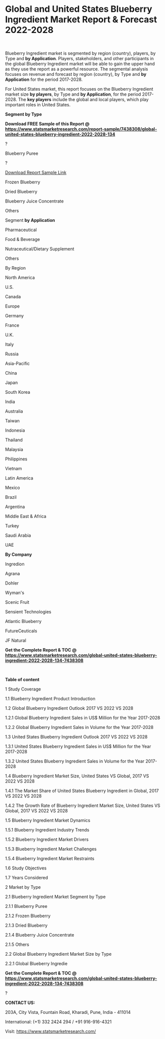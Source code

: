<h1>Global and United States Blueberry Ingredient Market Report & Forecast 2022-2028</h1><br/><p>Blueberry Ingredient market is segmented by region (country), players, by Type and <strong>by Application</strong>. Players, stakeholders, and other participants in the global Blueberry Ingredient market will be able to gain the upper hand as they use the report as a powerful resource. The segmental analysis focuses on revenue and forecast by region (country), by Type and <strong>by Application</strong> for the period 2017-2028.</p>
 
 
 
 <p>For United States market, this report focuses on the Blueberry Ingredient market size <strong>by players</strong>, by Type and <strong>by Application</strong>, for the period 2017-2028. The <strong>key players</strong> include the global and local players, which play important roles in United States.</p>
 
 
 
 <p><strong>Segment by Type</strong></p>
 
 
 
 <div><b>Download FREE Sample of this Report @ <a href="https://www.statsmarketresearch.com/download-free-sample/7438308/global-united-states-blueberry-ingredient-2022-2028-134">https://www.statsmarketresearch.com/report-sample/7438308/global-united-states-blueberry-ingredient-2022-2028-134</a></b></div>
 
 
 
 <p>? </p>
 
 
 
 <p>Blueberry Puree</p>
 
 
 
 <p>? </p>
 
 
 
 <p><a href="https://www.statsmarketresearch.com/download-free-sample/7438308/global-united-states-blueberry-ingredient-2022-2028-134">Download Report Sample Link</a></p>
 
 
 
 <p>Frozen Blueberry</p>
 
 
 
 <p>Dried Blueberry</p>
 
 
 
 <p>Blueberry Juice Concentrate</p>
 
 
 
 <p>Others</p>
 
 
 
 <p>Segment <strong>by Application</strong></p>
 
 
 
 <p>Pharmaceutical</p>
 
 
 
 <p>Food & Beverage</p>
 
 
 
 <p>Nutraceutical/Dietary Supplement</p>
 
 
 
 <p>Others</p>
 
 
 
 <p>By Region</p>
 
 
 
 <p>North America</p>
 
 
 
 <p>U.S.</p>
 
 
 
 <p>Canada</p>
 
 
 
 <p>Europe</p>
 
 
 
 <p>Germany</p>
 
 
 
 <p>France</p>
 
 
 
 <p>U.K.</p>
 
 
 
 <p>Italy</p>
 
 
 
 <p>Russia</p>
 
 
 
 <p>Asia-Pacific</p>
 
 
 
 <p>China</p>
 
 
 
 <p>Japan</p>
 
 
 
 <p>South Korea</p>
 
 
 
 <p>India</p>
 
 
 
 <p>Australia</p>
 
 
 
 <p>Taiwan</p>
 
 
 
 <p>Indonesia</p>
 
 
 
 <p>Thailand</p>
 
 
 
 <p>Malaysia</p>
 
 
 
 <p>Philippines</p>
 
 
 
 <p>Vietnam</p>
 
 
 
 <p>Latin America</p>
 
 
 
 <p>Mexico</p>
 
 
 
 <p>Brazil</p>
 
 
 
 <p>Argentina</p>
 
 
 
 <p>Middle East & Africa</p>
 
 
 
 <p>Turkey</p>
 
 
 
 <p>Saudi Arabia</p>
 
 
 
 <p>UAE</p>
 
 
 
 <p><strong>By Company</strong></p>
 
 
 
 <p>Ingredion</p>
 
 
 
 <p>Agrana</p>
 
 
 
 <p>Dohler</p>
 
 
 
 <p>Wyman&#39;s</p>
 
 
 
 <p>Scenic Fruit</p>
 
 
 
 <p>Sensient Technologies</p>
 
 
 
 <p>Atlantic Blueberry</p>
 
 
 
 <p>FutureCeuticals</p>
 
 
 
 <p>JF Natural</p>
 
 
 
 <div><b>Get the Complete Report & TOC @ <a href="https://www.statsmarketresearch.com/global-united-states-blueberry-ingredient-2022-2028-134-7438308">https://www.statsmarketresearch.com/global-united-states-blueberry-ingredient-2022-2028-134-7438308</a></b></div>
 
 
 
 <p><br />
 
 <b>Table of content</b></p>
 
 
 
 <p>1 Study Coverage<br />
 
 1.1 Blueberry Ingredient Product Introduction<br />
 
 1.2 Global Blueberry Ingredient Outlook 2017 VS 2022 VS 2028<br />
 
 1.2.1 Global Blueberry Ingredient Sales in US$ Million for the Year 2017-2028<br />
 
 1.2.2 Global Blueberry Ingredient Sales in Volume for the Year 2017-2028<br />
 
 1.3 United States Blueberry Ingredient Outlook 2017 VS 2022 VS 2028<br />
 
 1.3.1 United States Blueberry Ingredient Sales in US$ Million for the Year 2017-2028<br />
 
 1.3.2 United States Blueberry Ingredient Sales in Volume for the Year 2017-2028<br />
 
 1.4 Blueberry Ingredient Market Size, United States VS Global, 2017 VS 2022 VS 2028<br />
 
 1.4.1 The Market Share of United States Blueberry Ingredient in Global, 2017 VS 2022 VS 2028<br />
 
 1.4.2 The Growth Rate of Blueberry Ingredient Market Size, United States VS Global, 2017 VS 2022 VS 2028<br />
 
 1.5 Blueberry Ingredient Market Dynamics<br />
 
 1.5.1 Blueberry Ingredient Industry Trends<br />
 
 1.5.2 Blueberry Ingredient Market Drivers<br />
 
 1.5.3 Blueberry Ingredient Market Challenges<br />
 
 1.5.4 Blueberry Ingredient Market Restraints<br />
 
 1.6 Study Objectives<br />
 
 1.7 Years Considered<br />
 
 2 Market by Type<br />
 
 2.1 Blueberry Ingredient Market Segment by Type<br />
 
 2.1.1 Blueberry Puree<br />
 
 2.1.2 Frozen Blueberry<br />
 
 2.1.3 Dried Blueberry<br />
 
 2.1.4 Blueberry Juice Concentrate<br />
 
 2.1.5 Others<br />
 
 2.2 Global Blueberry Ingredient Market Size by Type<br />
 
 2.2.1 Global Blueberry Ingredie</p>
 
 
 
 <div><b>Get the Complete Report & TOC @ <a href="https://www.statsmarketresearch.com/global-united-states-blueberry-ingredient-2022-2028-134-7438308">https://www.statsmarketresearch.com/global-united-states-blueberry-ingredient-2022-2028-134-7438308</a></b></div>
 
 
 
 <p>? </p>
 
 
 
 <p><b>CONTACT US:</b><br />
 
 203A, City Vista, Fountain Road, Kharadi, Pune, India - 411014<br />
 
 International: (+1) 332 2424 294 / +91 916-916-4321<br />
 
 Visit: <a href="https://www.statsmarketresearch.com/">https://www.statsmarketresearch.com/</a></p>